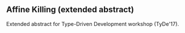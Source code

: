 ## Affine Killing (extended abstract)

Extended abstract for Type-Driven Development workshop (TyDe'17).
